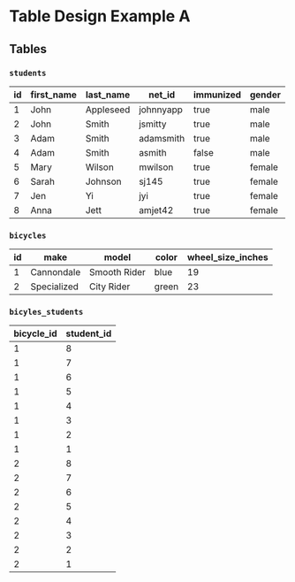 # Table Design Example A

## Tables

### `students`

id | first_name | last_name | net_id | immunized | gender
--- | --- | --- | --- | --- | ---
1 | John | Appleseed | johnnyapp | true | male
2 | John | Smith | jsmitty | true | male
3 | Adam | Smith | adamsmith | true | male
4 | Adam | Smith | asmith | false | male
5 | Mary | Wilson | mwilson | true | female
6 | Sarah | Johnson | sj145 | true | female
7 | Jen | Yi | jyi | true | female
8 | Anna | Jett | amjet42 | true | female

### `bicycles`

id | make | model | color | wheel_size_inches
--- | --- | --- | --- | ---
1 | Cannondale  | Smooth Rider  | blue | 19
2 | Specialized | City Rider    | green  | 23

### `bicyles_students`

bicycle_id | student_id
--- | ---
1 | 8
1 | 7
1 | 6
1 | 5
1 | 4
1 | 3
1 | 2
1 | 1
2 | 8
2 | 7
2 | 6
2 | 5
2 | 4
2 | 3
2 | 2
2 | 1
